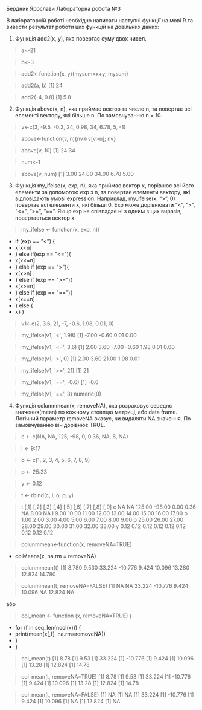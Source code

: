 Бердник Ярослави
Лабораторна робота №3

В лабораторній роботі необхідно написати наступні функції на мові R та вивести результат роботи цих функцій на довільних даних:

1. Функція add2(x, y), яка повертає суму двох чисел.

> a<-21

> b<-3

> add2<-function(x, y){mysum=x+y; mysum}

> add2(a, b)
[1] 24

> add2(-4, 9.8)
[1] 5.8

2. Функція above(x, n), яка приймає вектор та число n, та повертає всі елементі вектору, які більше n. По замовчуванню n = 10.

> v<-c(3, -9.5, -0.3, 24, 0.98, 34, 6.78, 5, -1)

> above<-function(v, n){nv<-v[v>n]; nv}

> above(v, 10)
[1] 24 34

> num<-1

> above(v, num)
[1]  3.00 24.00 34.00  6.78  5.00

3. Функція my_ifelse(x, exp, n), яка приймає вектор x, порівнює всі його елементи за допомогою exp з n, та повертає елементи вектору, 
які відповідають умові expression. Наприклад, my_ifelse(x, “>”, 0) повертає всі елементи x, які більші 0. Exp може дорівнювати “<”, “>”, “<=”, “>=”, “==”.
Якщо exp не співпадає ні з одним з цих виразів, повертається вектор x.

> my_ifelse <- function(x, exp, n){
+ if (exp == "<") {
+ x[x<n]
+ } else if(exp == "<="){
+ x[x<=n]
+ } else if (exp == ">"){
+ x[x>n]
+ } else if (exp == ">="){
+ x[x>=n]
+ } else if (exp == "=="){
+ x[x==n]
+ } else {
+ x} }

> v1<-c(2, 3.6, 21, -7, -0.6, 1.98, 0.01, 0)

> my_ifelse(v1, '<', 1.98)
[1] -7.00 -0.60  0.01  0.00

> my_ifelse(v1, '<=', 3.6)
[1]  2.00  3.60 -7.00 -0.60  1.98  0.01  0.00

> my_ifelse(v1, '>', 0)
[1]  2.00  3.60 21.00  1.98  0.01

> my_ifelse(v1, '>=', 21)
[1] 21

> my_ifelse(v1, '==', -0.6)
[1] -0.6

> my_ifelse(v1, '==', 3)
numeric(0)

4. Функція columnmean(x, removeNA), яка розраховує середнє значення(mean) по кожному стовпцю матриці, або data frame. Логічний параметр
removeNA вказує, чи видаляти NA значення. По замовчуванню він дорівнює TRUE.

> c <- c(NA, NA, 125, -98, 0, 0.36, NA, 8, NA)

> l <- 9:17

> o <- c(1, 2, 3, 4, 5, 6, 7, 8, 9)

> p <- 25:33

> y <- 0.12

> t <- rbind(c, l, o, p, y)

> t
   [,1]  [,2]   [,3]   [,4]  [,5]  [,6]  [,7]  [,8]  [,9]
c    NA    NA 125.00 -98.00  0.00  0.36    NA  8.00    NA
l  9.00 10.00  11.00  12.00 13.00 14.00 15.00 16.00 17.00
o  1.00  2.00   3.00   4.00  5.00  6.00  7.00  8.00  9.00
p 25.00 26.00  27.00  28.00 29.00 30.00 31.00 32.00 33.00
y  0.12  0.12   0.12   0.12  0.12  0.12  0.12  0.12  0.12

> colunmmean<-function(x, removeNA=TRUE)
+ colMeans(x, na.rm = removeNA)

> colunmmean(t)
[1]   8.780   9.530  33.224 -10.776   9.424  10.096  13.280  12.824  14.780

> colunmmean(t, removeNA=FALSE)
[1]      NA      NA  33.224 -10.776   9.424  10.096      NA  12.824      NA

або
> col_mean <- function (x, removeNA=TRUE) {
+ for (f in seq_len(ncol(x))) {
+ print(mean(x[,f], na.rm=removeNA))
+ }
+ }

> col_mean(t)
[1] 8.78
[1] 9.53
[1] 33.224
[1] -10.776
[1] 9.424
[1] 10.096
[1] 13.28
[1] 12.824
[1] 14.78

> col_mean(t, removeNA=TRUE)
[1] 8.78
[1] 9.53
[1] 33.224
[1] -10.776
[1] 9.424
[1] 10.096
[1] 13.28
[1] 12.824
[1] 14.78

> col_mean(t, removeNA=FALSE)
[1] NA
[1] NA
[1] 33.224
[1] -10.776
[1] 9.424
[1] 10.096
[1] NA
[1] 12.824
[1] NA
